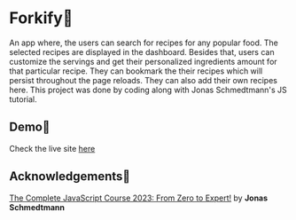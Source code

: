 # Forkify🍕

An app where, the users can search for recipes for any popular food. The selected recipes are displayed in the dashboard. Besides that, users can customize the servings and get their personalized ingredients amount for that particular recipe. They can bookmark the their recipes which will persist throughout the page reloads. They can also add their own recipes here. This project was done by coding along with Jonas Schmedtmann's JS tutorial.

## Demo🚀

Check the live site [here]('https://readme.so/editor')

## Acknowledgements🪪

[The Complete JavaScript Course 2023: From Zero to Expert!]("https://www.udemy.com/course/the-complete-javascript-course") by **Jonas Schmedtmann**
